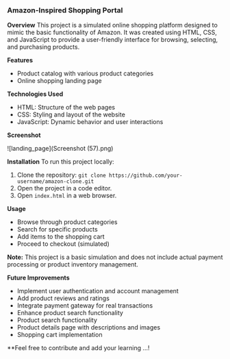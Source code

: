 
### Amazon-Inspired  Shopping Portal

**Overview**
This project is a simulated online shopping platform designed to mimic the basic functionality of Amazon. It was created using HTML, CSS, and JavaScript to provide a user-friendly interface for browsing, selecting, and purchasing products.

**Features**
* Product catalog with various product categories
* Online shopping landing page

**Technologies Used**
* HTML: Structure of the web pages
* CSS: Styling and layout of the website
* JavaScript: Dynamic behavior and user interactions

**Screenshot**

![landing_page](Screenshot (57).png)

**Installation**
To run this project locally:
1. Clone the repository: `git clone https://github.com/your-username/amazon-clone.git`
2. Open the project in a code editor.
3. Open `index.html` in a web browser.

**Usage**
* Browse through product categories
* Search for specific products
* Add items to the shopping cart
* Proceed to checkout (simulated)

**Note:** This project is a basic simulation and does not include actual payment processing or product inventory management.

**Future Improvements**
* Implement user authentication and account management
* Add product reviews and ratings
* Integrate payment gateway for real transactions
* Enhance product search functionality
* Product search functionality
* Product details page with descriptions and images
* Shopping cart implementation



**Feel free to contribute and add your learning ...!

